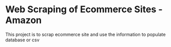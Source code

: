# Web Scraping of Ecommerce Sites - Amazon
This project is to scrap ecommerce site and use the information to populate database or csv



